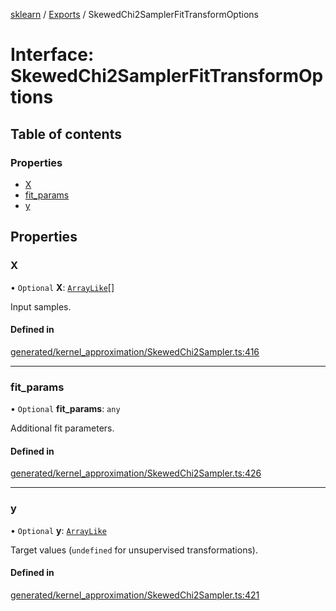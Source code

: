 [sklearn](../readme.md) / [Exports](../modules.md) / SkewedChi2SamplerFitTransformOptions

# Interface: SkewedChi2SamplerFitTransformOptions

## Table of contents

### Properties

- [X](SkewedChi2SamplerFitTransformOptions.md#x)
- [fit\_params](SkewedChi2SamplerFitTransformOptions.md#fit_params)
- [y](SkewedChi2SamplerFitTransformOptions.md#y)

## Properties

### X

• `Optional` **X**: [`ArrayLike`](../modules.md#arraylike)[]

Input samples.

#### Defined in

[generated/kernel_approximation/SkewedChi2Sampler.ts:416](https://github.com/transitive-bullshit/scikit-learn-ts/blob/367336a/packages/sklearn/src/generated/kernel_approximation/SkewedChi2Sampler.ts#L416)

___

### fit\_params

• `Optional` **fit\_params**: `any`

Additional fit parameters.

#### Defined in

[generated/kernel_approximation/SkewedChi2Sampler.ts:426](https://github.com/transitive-bullshit/scikit-learn-ts/blob/367336a/packages/sklearn/src/generated/kernel_approximation/SkewedChi2Sampler.ts#L426)

___

### y

• `Optional` **y**: [`ArrayLike`](../modules.md#arraylike)

Target values (`undefined` for unsupervised transformations).

#### Defined in

[generated/kernel_approximation/SkewedChi2Sampler.ts:421](https://github.com/transitive-bullshit/scikit-learn-ts/blob/367336a/packages/sklearn/src/generated/kernel_approximation/SkewedChi2Sampler.ts#L421)
